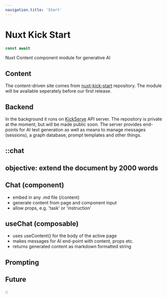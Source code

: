 ```yaml
---
navigation.title: 'Start'
---
```


# Nuxt Kick Start

```ts
const await
```

Nuxt Content component module for generative AI

## Content

The content-driven site comes from [nuxt-kick-start](https://github.com/deniskropp/nuxt-kick-start) repository.
The module will be available seperately before our first release.

## Backend

In the background it runs on [KickServe](https://github.com/deniskropp/KickServe) API server.
The repository is private at the moment, but will be made public soon.
The server provides end-points for AI text generation as well as means to manage messages (sessions), a graph database, prompt templates and other things.

::chat
---
objective: extend the document by 2000 words
---
## Chat (component)
- embed in any .md file (/content)
- generate content from page and component input
- allow props, e.g. 'task' or 'instruction'

## useChat (composable)
- uses useContent() for the body of the active page
- makes messages for AI end-point with content, props etc.
- returns generated content as markdown formatted string

## Prompting

## Future
::
